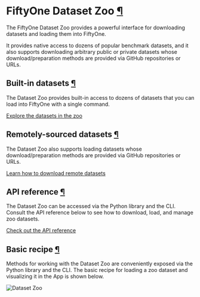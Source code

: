 # FiftyOne Dataset Zoo [¶](\#fiftyone-dataset-zoo "Permalink to this headline")

The FiftyOne Dataset Zoo provides a powerful interface for downloading datasets
and loading them into FiftyOne.

It provides native access to dozens of popular benchmark datasets, and it also
supports downloading arbitrary public or private datasets whose
download/preparation methods are provided via GitHub repositories or URLs.

## Built-in datasets [¶](\#built-in-datasets "Permalink to this headline")

The Dataset Zoo provides built-in access to dozens of datasets that you can
load into FiftyOne with a single command.

[Explore the datasets in the zoo](datasets.md)

## Remotely-sourced datasets [¶](\#remotely-sourced-datasets "Permalink to this headline")

The Dataset Zoo also supports loading datasets whose download/preparation
methods are provided via GitHub repositories or URLs.

[Learn how to download remote datasets](remote.md)

## API reference [¶](\#api-reference "Permalink to this headline")

The Dataset Zoo can be accessed via the Python library and the CLI. Consult the
API reference below to see how to download, load, and manage zoo datasets.

[Check out the API reference](api.md)

## Basic recipe [¶](\#basic-recipe "Permalink to this headline")

Methods for working with the Dataset Zoo are conveniently exposed via the
Python library and the CLI. The basic recipe for loading a zoo dataset and
visualizing it in the App is shown below.

![Dataset Zoo](../../_images/dataset_zoo_coco_2017.png)


